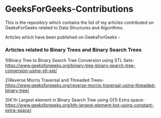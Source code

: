 # GeeksForGeeks-Contributions

This is the repository which contains the list of my articles contributed on GeeksForGeeks related to Data Structures and Algorithms.

Articles which have been published on GeeksForGeeks -

### Articles related to Binary Trees and Binary Search Trees

1)Binary Tree to Binary Search Tree Conversion using STL Sets-https://www.geeksforgeeks.org/binary-tree-binary-search-tree-conversion-using-stl-set/

2)Reverse Morris Traversal and Threaded Trees-https://www.geeksforgeeks.org/reverse-morris-traversal-using-threaded-binary-tree/

3)K'th Largest element in Binary Search Tree using O(1) Extra space-https://www.geeksforgeeks.org/kth-largest-element-bst-using-constant-extra-space/.
